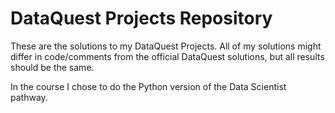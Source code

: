 # DataQuest Projects Repository

These are the solutions to my DataQuest Projects. 
All of my solutions might differ in code/comments from the official DataQuest solutions, but all results should be the same.
 
In the course I chose to do the Python version of the Data Scientist pathway.
